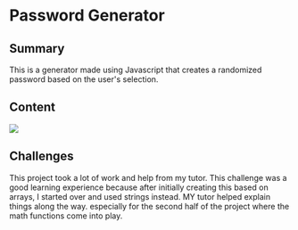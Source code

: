 <h1>
Password Generator
</h1>

<h2>
Summary
</h2>

<p>
This is a generator made using Javascript that creates a randomized password based on the user's selection.
</p>

<h2>
Content
</h2>

<img src="Screen Shot 2020-10-31 at 7.17.25 PM.png">

<h2>
Challenges
</h2>

<p>
This project took a lot of work and help from my tutor. This challenge was a good learning experience because after initially creating this based on arrays, I started over and used strings instead. MY tutor helped explain things along the way. especially for the second half of the project where the math functions come into play.
</p>